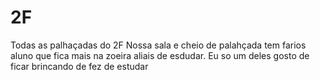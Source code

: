 # 2F
Todas as palhaçadas do 2F
Nossa sala e cheio de palahçada tem farios aluno que fica mais na zoeira aliais de esdudar.
Eu so um deles gosto de ficar brincando de fez de estudar
